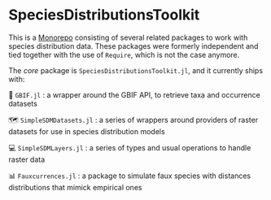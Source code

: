 # SpeciesDistributionsToolkit

This is a [Monorepo][mnrp] consisting of several related packages to work with species
distribution data. These packages were formerly independent and tied together with the use
of `Require`, which is not the case anymore.

The *core* package is `SpeciesDistributionsToolkit.jl`, and it currently ships with:

🦌 `GBIF.jl`
: a wrapper around the GBIF API, to retrieve taxa and occurrence datasets


🗺️ `SimpleSDMDatasets.jl`
: a series of wrappers around providers of raster datasets for use in species distribution models


💻 `SimpleSDMLayers.jl`
: a series of types and usual operations to handle raster data


📊 `Fauxcurrences.jl`
: a package to simulate faux species with distances distributions that
mimick empirical ones

[mnrp]: https://monorepo.tools/

